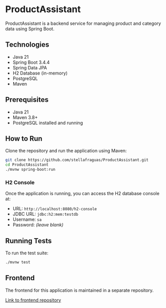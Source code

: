 # ProductAssistant

ProductAssistant is a backend service for managing product and category data using Spring Boot.

## Technologies

- Java 21
- Spring Boot 3.4.4
- Spring Data JPA
- H2 Database (in-memory)
- PostgreSQL
- Maven

## Prerequisites

- Java 21
- Maven 3.8+
- PostgreSQL installed and running

## How to Run

Clone the repository and run the application using Maven:

```bash
git clone https://github.com/stellafraguas/ProductAssistant.git
cd ProductAssistant
./mvnw spring-boot:run
```

### H2 Console

Once the application is running, you can access the H2 database console at:

- URL: `http://localhost:8080/h2-console`
- JDBC URL: `jdbc:h2:mem:testdb`
- Username: `sa`
- Password: *(leave blank)*

## Running Tests

To run the test suite:

```bash
./mvnw test
```

## Frontend

The frontend for this application is maintained in a separate repository.

[Link to frontend repository](https://github.com/stellafraguas/product-assistant-ui.git) 
